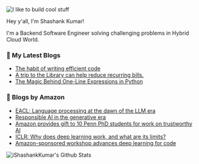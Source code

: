![I like to build cool stuff](https://res.cloudinary.com/dt8g3rhcy/image/upload/v1595929574/i_like_to_build_cool_shit._1_nzbwjh.png)

Hey y'all, I'm Shashank Kumar! 

I'm a Backend Software Engineer solving challenging problems in Hybrid Cloud World.

### 📕 My Latest Blogs
<!-- BLOG-POST-LIST:START -->
- [The habit of writing efficient code](https://medium.com/@ishashankkumar/the-habit-of-writing-efficient-code-153b05f04269?source=rss-d24dda280d5f------2)
- [A trip to the Library can help reduce recurring bills.](https://medium.com/swlh/a-trip-to-the-library-can-help-reduce-recurring-bills-23bca495cdf5?source=rss-d24dda280d5f------2)
- [The Magic Behind One-Line Expressions in Python](https://medium.com/swlh/the-magic-behind-one-line-expressions-in-python-816c10180c5c?source=rss-d24dda280d5f------2)
<!-- BLOG-POST-LIST:END -->

### 📕 Blogs by Amazon
<!-- AMAZON-BLOG-POST-LIST:START -->
- [EACL: Language processing at the dawn of the LLM era](https://www.amazon.science/blog/eacl-language-processing-at-the-dawn-of-the-llm-era)
- [Responsible AI in the generative era](https://www.amazon.science/blog/responsible-ai-in-the-generative-era)
- [Amazon provides gift to 10 Penn PhD students for work on trustworthy AI](https://www.amazon.science/news-and-features/amazon-provides-gift-to-10-penn-engineering-phd-students-for-work-on-trustworthy-ai)
- [ICLR: Why does deep learning work, and what are its limits?](https://www.amazon.science/blog/iclr-why-does-deep-learning-work-and-what-are-its-limits)
- [Amazon-sponsored workshop advances deep learning for code](https://www.amazon.science/blog/amazon-sponsored-workshop-advances-deep-learning-for-code)
<!-- AMAZON-BLOG-POST-LIST:END -->



<img align="center" alt="iShashankKumar's Github Stats" src="https://github-readme-stats.vercel.app/api?username=ishashankkumar&show_icons=true&hide_border=true" />
